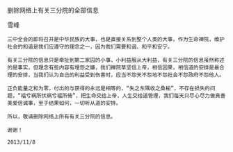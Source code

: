 删除网络上有关三分院的全部信息

雪峰


    三中全会的即将召开是中华民族的大事，也是直接关系到整个人类的大事，作为生命禅院，维护社会的和谐是我们应遵守的理念之一，因为我们需要和谐、和平和安宁。

    有关三分院的信息只是牵扯到第二家园的小事，小利益服从大利益，有关三分院的信息虽然称述的是事实，但理念有些内容有埋怨之嫌，我们禅院草坚信上帝，相信因果，相信道的安排是最合理的安排，当我们认为自己的利益受到伤害时，应当不怨天不怨地不怨社会不怨政府不怨他人。

    正负能量之和为零，付出的与获得的永远是相等的，“失之东隅收之桑榆”，不存在损失的问题，“福兮祸所伏祸兮福所倚”，把生命交给上帝，人生交给道管理，我们每天只尽心尽力做真善美爱信诚事，至于结果如何，一切听从道的安排。

    所以，敬请删除网络上所有有关三分院的信息。

    谢谢！
    
    2013/11/8



